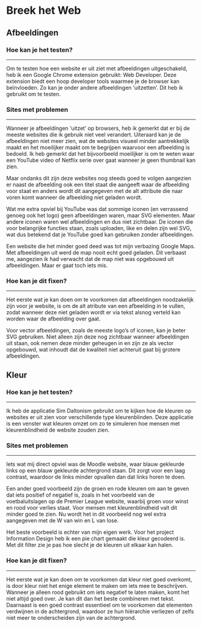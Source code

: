 # Breek het Web

## Afbeeldingen

### Hoe kan je het testen?
---

Om te testen hoe een website er uit ziet met afbeeldingen uitgeschakeld, heb ik een Google Chrome extension gebruikt: Web Developer. Deze extension biedt een hoop developer tools waarmee je de browser kan beïnvloeden. Zo kan je onder andere afbeeldingen ‘uitzetten’. Dit heb ik gebruikt om te testen.

### Sites met problemen
---

Wanneer je afbeeldingen ‘uitzet’ op browsers, heb ik gemerkt dat er bij de meeste websites die ik gebruik niet veel verandert. Uiteraard kan je de afbeeldingen niet meer zien, wat de websites visueel minder aantrekkelijk maakt en het moeilijker maakt om te begrijpen waarvoor een afbeelding is bedoeld. Ik heb gemerkt dat het bijvoorbeeld moeilijker is om te weten waar een YouTube video of Netflix serie over gaat wanneer je geen thumbnail kan zien.

Maar ondanks dit zijn deze websites nog steeds goed te volgen aangezien er naast de afbeelding ook een titel staat die aangeeft waar de afbeelding voor staat en anders wordt dit aangegeven met de alt attribute die naar voren komt wanneer de afbeelding niet geladen wordt.

Wat me extra opviel bij YouTube was dat sommige iconen (en verrassend genoeg ook het logo) geen afbeeldingen waren, maar SVG elementen. Maar andere iconen waren wel afbeeldingen en dus niet zichtbaar. De iconen die voor belangrijke functies staan, zoals uploaden, like en delen zijn wel SVG, wat dus betekend dat je YouTube goed kan gebruiken zonder afbeeldingen.

Een website die het minder goed deed was tot mijn verbazing Google Maps. Met afbeeldingen uit werd de map nooit echt goed geladen. Dit verbaast me, aangezien ik had verwacht dat de map niet was opgebouwd uit afbeeldingen. Maar er gaat toch iets mis.

### Hoe kan je dit fixen?
---

Het eerste wat je kan doen om te voorkomen dat afbeeldingen noodzakelijk zijn voor je website, is om de alt atribute van een afbeelding in te vullen, zodat wanneer deze niet geladen wordt er via tekst alsnog verteld kan worden waar de afbeelding over gaat.

Voor vector afbeeldingen, zoals de meeste logo’s of iconen, kan je beter SVG gebruiken. Niet alleen zijn deze nog zichtbaar wanneer afbeeldingen uit staan, ook nemen deze minder geheugen in en zijn ze als vector opgebouwd, wat inhoudt dat de kwaliteit niet achteruit gaat bij grotere afbeeldingen.


## Kleur

### Hoe kan je het testen?
---

Ik heb de applicatie Sim Daltonism gebruikt om te kijken hoe de kleuren op websites er uit zien voor verschillende type kleurenblinden. Deze applicatie is een venster wat kleuren omzet om zo te simuleren hoe mensen met kleurenblindheid de website zouden zien.

### Sites met problemen
---

Iets wat mij direct opviel was de Moodle website, waar blauw gekleurde links op een blauw gekleurde achtergrond staan. Dit zorgt voor een laag contrast, waardoor de links minder opvallen dan dat links horen te doen.

Een ander goed voorbeeld zijn de groen en rode kleuren om aan te geven dat iets positief of negatief is, zoals in het voorbeeld van de voetbaluitslagen op de Premier League website, waarbij groen voor winst en rood voor verlies staat. Voor mensen met kleurenblindheid valt dit minder goed te zien. Nu wordt het in dit voorbeeld nog wel extra aangegeven met de W van win en L van lose.

Het beste voorbeeld is echter van mijn eigen werk. Voor het project Information Design heb ik een pie chart gemaakt die kleur gecodeerd is. Met dit filter zie je pas hoe slecht je de kleuren uit elkaar kan halen.

### Hoe kan je dit fixen?
---

Het eerste wat je kan doen om te voorkomen dat kleur niet goed overkomt, is door kleur niet het enige element te maken om iets mee te beschrijven. Wanneer je alleen rood gebruikt om iets negatief te laten maken, komt het niet altijd goed over. Je kan dit dan het beste combineren met tekst. Daarnaast is een goed contrast essentieel om te voorkomen dat elementen verdwijnen in de achtergrond, waardoor ze hun hiërarchie verliezen of zelfs niet meer te onderscheiden zijn van de achtergrond.
